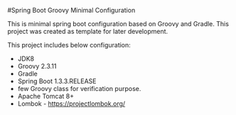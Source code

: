 #Spring Boot Groovy Minimal Configuration

This is minimal spring boot configuration based on Groovy and Gradle. This project was created as template for later 
development. 

This project includes below configuration:

 * JDK8
 * Groovy 2.3.11
 * Gradle
 * Spring Boot 1.3.3.RELEASE
 * few Groovy class for verification purpose.
 * Apache Tomcat 8+
 * Lombok - https://projectlombok.org/ 
      



  
  


